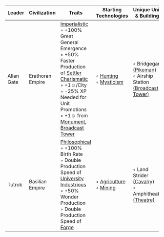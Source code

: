 |Leader|Civilization|Traits|Starting Technologies|Unique Units & Buildings|
|---|---|---|---|---|
| Allan Gate | Erathoran Empire | [Imperialistic](https://)<br/>◦ +100% Great General Emergence<br/>◦ +50% Faster Production of [Settler](https://)<br/>[Charismatic](https://)<br/>◦ +1☺/City<br/>◦ -25% XP Needed for Unit Promotions<br/>◦ +1☺ from [Monument](https://), [Broadcast Tower](https://) | ◦ [Hunting](https://)<br/>◦ [Mysticism](https://) | ◦ Bridgegard [(Pikeman)](https://)<br/>◦ Airship Station [(Broadcast Tower)](https://)
| Tutrok | Basilian Empire | [Philosophical](https://)<br/>◦ +100% Birth Rate<br/>◦ Double Production Speed of [University](https://)<br/>[Industrious](https://)<br/>◦ +50% Wonder Production<br/>◦ Double Production Speed of [Forge](https://) | ◦ [Agriculture](https://)<br/>◦ [Mining](https://) | ◦ Land Strider [(Cavalry)](https://)<br/>◦ Amphitheater [(Theatre)](https://)
